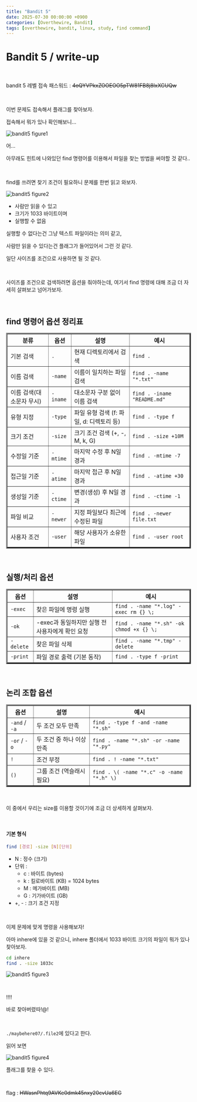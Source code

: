 ```yaml
---
title: "Bandit 5"
date: 2025-07-30 00:00:00 +0900
categories: [Overthewire, Bandit]
tags: [overthewire, bandit, linux, study, find command]
---
```


# Bandit 5 / write-up

<br>

bandit 5 레벨 접속 패스워드 : ~~4oQYVPkxZOOEOO5pTW81FB8j8lxXGUQw~~

<br>

이번 문제도 접속해서 플래그를 찾아보자.

접속해서 뭐가 있나 확인해보니...

![bandit5 figure1](/assets/img/bandit/2025-07-30-23-45-09.png)

어...

아무래도 힌트에 나와있던 find 명령어를 이용해서 파일을 찾는 방법을 써야할 것 같다..

<br>

find를 쓰려면 찾기 조건이 필요하니 문제를 한번 읽고 와보자.

![bandit5 figure2](/assets/img/bandit/2025-07-30-23-46-52.png)

- 사람만 읽을 수 있고
- 크기가 1033 바이트이며
- 실행할 수 없음

실행할 수 없다는건 그냥 텍스트 파일이라는 의미 같고,

사람만 읽을 수 있다는건 플래그가 들어있어서 그런 것 같다.

일단 사이즈를 조건으로 사용하면 될 것 같다.

<br>

사이즈를 조건으로 검색하려면 옵션을 줘야하는데, 여기서 find 명령에 대해 조금 더 자세히 살펴보고 넘어가보자.

<br>

<h2>find 명령어 옵션 정리표</h2>
<table border="3" cellpadding="6" cellspacing="0">
  <thead>
    <tr>
      <th>분류</th>
      <th>옵션</th>
      <th>설명</th>
      <th>예시</th>
    </tr>
  </thead>
  <tbody>
    <tr><td>기본 검색</td><td><code>.</code></td><td>현재 디렉토리에서 검색</td><td><code>find .</code></td></tr>
    <tr><td>이름 검색</td><td><code>-name</code></td><td>이름이 일치하는 파일 검색</td><td><code>find . -name "*.txt"</code></td></tr>
    <tr><td>이름 검색(대소문자 무시)</td><td><code>-iname</code></td><td>대소문자 구분 없이 이름 검색</td><td><code>find . -iname "README.md"</code></td></tr>
    <tr><td>유형 지정</td><td><code>-type</code></td><td>파일 유형 검색 (f: 파일, d: 디렉토리 등)</td><td><code>find . -type f</code></td></tr>
    <tr><td>크기 조건</td><td><code>-size</code></td><td>크기 조건 검색 (+, -, M, k, G)</td><td><code>find . -size +10M</code></td></tr>
    <tr><td>수정일 기준</td><td><code>-mtime</code></td><td>마지막 수정 후 N일 경과</td><td><code>find . -mtime -7</code></td></tr>
    <tr><td>접근일 기준</td><td><code>-atime</code></td><td>마지막 접근 후 N일 경과</td><td><code>find . -atime +30</code></td></tr>
    <tr><td>생성일 기준</td><td><code>-ctime</code></td><td>변경(생성) 후 N일 경과</td><td><code>find . -ctime -1</code></td></tr>
    <tr><td>파일 비교</td><td><code>-newer</code></td><td>지정 파일보다 최근에 수정된 파일</td><td><code>find . -newer file.txt</code></td></tr>
    <tr><td>사용자 조건</td><td><code>-user</code></td><td>해당 사용자가 소유한 파일</td><td><code>find . -user root</code></td></tr>
  </tbody>
</table>

<br>

<h2>실행/처리 옵션</h2>
<table border="3" cellpadding="6" cellspacing="0">
  <thead>
    <tr>
      <th>옵션</th>
      <th>설명</th>
      <th>예시</th>
    </tr>
  </thead>
  <tbody>
    <tr><td><code>-exec</code></td><td>찾은 파일에 명령 실행</td><td><code>find . -name "*.log" -exec rm {} \;</code></td></tr>
    <tr><td><code>-ok</code></td><td>-exec과 동일하지만 실행 전 사용자에게 확인 요청</td><td><code>find . -name "*.sh" -ok chmod +x {} \;</code></td></tr>
    <tr><td><code>-delete</code></td><td>찾은 파일 삭제</td><td><code>find . -name "*.tmp" -delete</code></td></tr>
    <tr><td><code>-print</code></td><td>파일 경로 출력 (기본 동작)</td><td><code>find . -type f -print</code></td></tr>
  </tbody>
</table>

<br>

<h2>논리 조합 옵션</h2>
<table border="3" cellpadding="6" cellspacing="0">
  <thead>
    <tr>
      <th>옵션</th>
      <th>설명</th>
      <th>예시</th>
    </tr>
  </thead>
  <tbody>
    <tr><td><code>-and</code> / <code>-a</code></td><td>두 조건 모두 만족</td><td><code>find . -type f -and -name "*.sh"</code></td></tr>
    <tr><td><code>-or</code> / <code>-o</code></td><td>두 조건 중 하나 이상 만족</td><td><code>find . -name "*.sh" -or -name "*.py"</code></td></tr>
    <tr><td><code>!</code></td><td>조건 부정</td><td><code>find . ! -name "*.txt"</code></td></tr>
    <tr><td><code>()</code></td><td>그룹 조건 (역슬래시 필요)</td><td><code>find . \( -name "*.c" -o -name "*.h" \)</code></td></tr>
  </tbody>
</table>

<br>

이 중에서 우리는 size를 이용할 것이기에 조금 더 상세하게 살펴보자.

<br>

<h4>기본 형식</h4>

```bash
find [경로] -size [N][단위]
```
- N : 정수 (크기)
- 단위 :
	- c : 바이트 (bytes)
	- k : 킬로바이트 (KB) = 1024 bytes
	- M : 메가바이트 (MB)
	- G : 기가바이트 (GB)
- +, - : 크기 조건 지정

<br>

이제 문제에 맞게 명령을 사용해보자!

아마 inhere에 있을 것 같으니, inhere 폴더에서 1033 바이트 크기의 파일이 뭐가 있나 찾아보자.

```bash
cd inhere
find . -size 1033c
```

![bandit5 figure3](/assets/img/bandit/2025-07-31-00-13-01.png)

<br>

\!!!!

바로 찾아버렸따!@!

<br>

`./maybehere07/.file2`에 있다고 한다.

읽어 보면

![bandit5 figure4](/assets/img/bandit/2025-07-31-00-15-35.png)

플래그를 찾을 수 있다.

<br>

flag : ~~HWasnPhtq9AVKe0dmk45nxy20cvUa6EG~~





